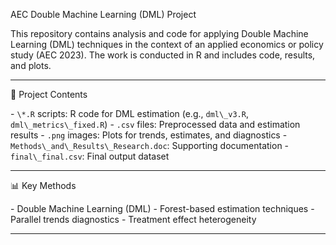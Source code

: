 AEC Double Machine Learning (DML) Project



This repository contains analysis and code for applying Double Machine Learning (DML) techniques in the context of an applied economics or policy study (AEC 2023). The work is conducted in R and includes code, results, and plots.



---



📁 Project Contents



\- `\*.R` scripts: R code for DML estimation (e.g., `dml\_v3.R`, `dml\_metrics\_fixed.R`)
\- `.csv` files: Preprocessed data and estimation results
\- `.png` images: Plots for trends, estimates, and diagnostics
\- `Methods\_and\_Results\_Research.doc`: Supporting documentation
\- `final\_final.csv`: Final output dataset



---



📊 Key Methods



\- Double Machine Learning (DML)
\- Forest-based estimation techniques
\- Parallel trends diagnostics
\- Treatment effect heterogeneity



---







